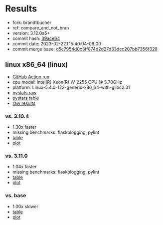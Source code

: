 # Results

- fork: brandtbucher
- ref: compare_and_not_bran
- version: 3.12.0a5+
- commit hash: [39ace64](https://github.com/brandtbucher/cpython/commit/39ace64)
- commit date: 2023-02-22T15:40:04-08:00
- commit merge base: [d5c7954d0c3ff874d2d27d33dcc207bb7356f328](https://github.com/brandtbucher/cpython/commit/d5c7954d0c3ff874d2d27d33dcc207bb7356f328)

## linux x86_64 (linux)

- [GitHub Action run](https://github.com/faster-cpython/benchmarking/actions/runs/4265726395)
- cpu model: Intel(R) Xeon(R) W-2255 CPU @ 3.70GHz
- platform: Linux-5.4.0-122-generic-x86_64-with-glibc2.31
- [pystats raw](bm-20230222-linux-x86_64-brandtbucher-compare_and_not_bran-3.12.0a5%2B-39ace64-pystats.json)
- [pystats table](bm-20230222-linux-x86_64-brandtbucher-compare_and_not_bran-3.12.0a5%2B-39ace64-pystats.md)
- [raw results](bm-20230222-linux-x86_64-brandtbucher-compare_and_not_bran-3.12.0a5%2B-39ace64.json)

### vs. 3.10.4

- 1.30x faster
- missing benchmarks: flaskblogging, pylint
- [table](bm-20230222-linux-x86_64-brandtbucher-compare_and_not_bran-3.12.0a5%2B-39ace64-vs-3.10.4.md)
- [plot](bm-20230222-linux-x86_64-brandtbucher-compare_and_not_bran-3.12.0a5%2B-39ace64-vs-3.10.4.png)

### vs. 3.11.0

- 1.04x faster
- missing benchmarks: flaskblogging, pylint
- [table](bm-20230222-linux-x86_64-brandtbucher-compare_and_not_bran-3.12.0a5%2B-39ace64-vs-3.11.0.md)
- [plot](bm-20230222-linux-x86_64-brandtbucher-compare_and_not_bran-3.12.0a5%2B-39ace64-vs-3.11.0.png)

### vs. base

- 1.00x slower
- [table](bm-20230222-linux-x86_64-brandtbucher-compare_and_not_bran-3.12.0a5%2B-39ace64-vs-base.md)
- [plot](bm-20230222-linux-x86_64-brandtbucher-compare_and_not_bran-3.12.0a5%2B-39ace64-vs-base.png)

